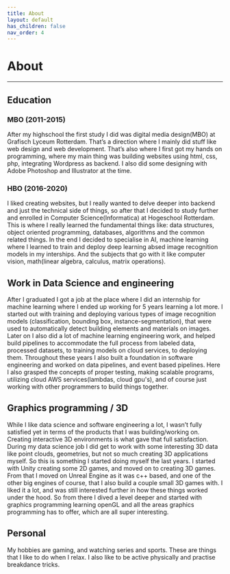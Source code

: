 ```yaml
---
title: About
layout: default
has_children: false
nav_order: 4
---
```

# About
<hr/>

## Education
### MBO (2011-2015)
After my highschool the first study I did was digital media design(MBO) at Grafisch Lyceum Rotterdam. That’s a direction where I mainly did stuff like web design and web development. That’s also where I first got my hands on programming, where my main thing was building websites using html, css, php, integrating Wordpress as backend. I also did some designing with Adobe Photoshop and Illustrator at the time.

### HBO (2016-2020)
I liked creating websites, but I really wanted to delve deeper into backend and just the technical side of things, so after that I decided to study further and enrolled in Computer Science(Informatica) at Hogeschool Rotterdam. This is where I really learned the fundamental things like: data structures, object oriented programming, databases, algorithms and the common related things. In the end I decided to specialise in AI, machine learning where I learned to train and deploy deep learning absed image recognition models in my interships. And the subjects that go with it like computer vision, math(linear algebra, calculus, matrix operations).

## Work in Data Science and engineering
After I graduated I got a job at the place where I did an internship for machine learning where I ended up working for 5 years learning a lot more. I started out with training and deploying various types of image recognition models (classification, bounding box, instance-segmentation), that were used to automatically detect building elements and materials on images. Later on I also did a lot of machine learning engineering work, and helped build pipelines to accommodate the full process from labeled data, processed datasets, to training models on cloud services, to deploying them. Throughout these years I also built a foundation in software engineering and worked on data pipelines, and event based pipelines. Here I also grasped the concepts of proper testing, making scalable programs, utilizing cloud AWS services(lambdas, cloud gpu's), and of course just working with other programmers to build things together.

## Graphics programming / 3D
While I like data science and software engineering a lot, I wasn’t fully satisfied yet in terms of the products that I was building/working on. Creating interactive 3D environments is what gave that full satisfaction. During my data science job I did get to work with some interesting 3D data like point clouds, geometries, but not so much creating 3D applications myself. So this is something I started doing myself the last years. I started with Unity creating some 2D games, and moved on to creating 3D games. From that I moved on Unreal Engine as it was c++ based, and one of the other big engines of course, that I also build a couple small 3D games with. I liked it a lot, and was still interested further in how these things worked under the hood. So from there I dived a level deeper and started with graphics programming learning openGL and all the areas graphics programming has to offer, which are all super interesting.


## Personal
My hobbies are gaming, and watching series and sports. These are things that I like to do when I relax. I also like to be active physically and practise breakdance tricks. 
